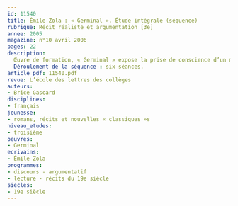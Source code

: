 ```yaml
---
id: 11540
title: Émile Zola : « Germinal ». Étude intégrale (séquence)
rubrique: Récit réaliste et argumentation [3e]
annee: 2005
magazine: n°10 avril 2006
pages: 22
description: 
  Œuvre de formation, « Germinal » expose la prise de conscience d’un milieu, la classe ouvrière, face à la bourgeoisie. Tel est le socle de cette séquence. Le recours à l’édition de la collection « Classiques abrégés » (l’école des loisirs) permet de dégager les antithèses, symétries et dissymétries dont est tissé le roman.
  Déroulement de la séquence : six séances.
article_pdf: 11540.pdf
revue: L’école des lettres des collèges
auteurs:
- Brice Gascard
disciplines:
- français
jeunesse:
- romans, récits et nouvelles « classiques »s
niveau_etudes:
- troisième
oeuvres:
- Germinal
ecrivains:
- Émile Zola
programmes:
- discours - argumentatif
- lecture - récits du 19e siècle
siecles:
- 19e siècle
---
```

